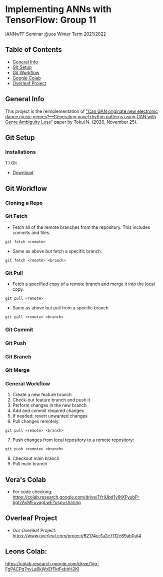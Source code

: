 # Implementing ANNs with TensorFlow: Group 11

IANNwTF Seminar @uos Winter Term 2021/2022

## Table of Contents
* [General Info](#general-info)
* [Git Setup](#git-setup)
* [Git Workflow](#git-workflow)
* [Google Colab](#google-colab)
* [Overleaf Project](#overleaf-project)

## General Info
This project is the reimplementation of ["Can GAN originate new electronic dance music genres?—Generating novel
rhythm patterns using GAN with Genre Ambiguity Loss"](https://arxiv.org/pdf/2011.13062.pdf) paper by Tokui N. (2020, November 25).  

## Git Setup
### Installations
1 ) Git
* [Download](https://git-scm.com/) 

## Git Workflow
### Cloning a Repo

### Git Fetch 
* Fetch all of the remote branches from the repository. This includes commits and files.
```
git fetch <remote>
```
* Same as above but fetch a specific branch.
```
git fetch <remote> <branch>
```
### Git Pull
* Fetch a specified copy of a remote branch and merge it into the local copy.
```
git pull <remote>
```
* Same as above but pull from a specific branch
```
git pull <remote> <branch>
```
### Git Commit

### Git Push

### Git Branch

### Git Merge

### General Workflow
1. Create a new feature branch
2. Check-out feature branch and push it
3. Perform changes in the new branch
4. Add and commit required changes
5. If needed: revert unwanted changes
6. Pull changes remotely: 
```
git pull <remote> <branch> 
```
7. Push changes from local repository to a remote repository:
```
git push <remote> <branch>
```
8. Checkout main branch
9. Pull main branch

## Vera's Colab
* For code checking: https://colab.research.google.com/drive/1YrlUbd1y6tXFyubP-bgI2AsMEuvagLwE?usp=sharing

## Overleaf Project
* Our Overleaf Project: https://www.overleaf.com/project/62174cc1a2c7f12e89ab0af4

## Leons Colab:
https://colab.research.google.com/drive/1go-FgPACPq7nyLa6kWxEfFktFebhH2KI
